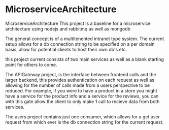 # MicroserviceArchitecture
MicroserviceArchitecture
This project is a baseline for a microservice architecture using nodejs and rabbitmq as well as mongodb

The general concept is of a multitenented intranet type system.
The current setup allows for a db connection string to be specified on a per domain basis, allow for potential clients to host their own db's etc.

this project current consists of two main services as well as a blank starting point for others to come.


The APIGateway project, is the interface between frontend calls and the larger backend, this provides authentication on each request as well as allowing for the number of calls made from a users perspective to be reduced.
For example, if you were to have a product in a store you might have a  service for the product info and a service for the reviews, you can with this gate allow the client to only make 1 call to recieve data from both services.

The users project contains just one consumer, which allows for a get user request from which ever is the db connection string for the current request.
